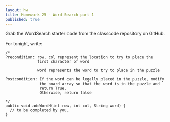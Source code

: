 ```yaml
---
layout: hw
title: Homework 25 - Word Search part 1
published: true
---
```


Grab the WordSearch starter code from the classcode repository on GitHub.

For tonight, write:

    /*
    Precondition: row, col represent the location to try to place the
    	          first character of word
    
                  word represents the word to try to place in the puzzle
    
    Postcondition: If the word can be legally placed in the puzzle, modify
    	           the board array so that the word is in the puzzle and
    			   return True.
    			   Otherwise, return false
    	          
    */
    public void addWordH(int row, int col, String word) {
      // to be completed by you.
    }
    

